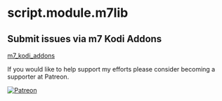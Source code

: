 # script.module.m7lib

## Submit issues via m7 Kodi Addons

[m7_kodi_addons](https://m7kodi.dev)

If you would like to help support my efforts please consider becoming a supporter at Patreon.

[![Patreon](./resources/images/patreon.jpg)](https://www.patreon.com/bozodev?fan_landing=true)
